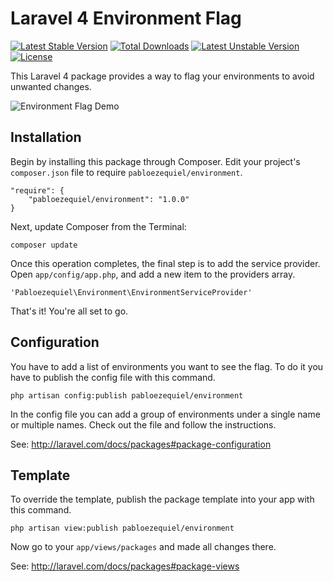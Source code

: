 Laravel 4 Environment Flag
==========================

[![Latest Stable Version](https://poser.pugx.org/pabloezequiel/environment/v/stable.svg)](https://packagist.org/packages/pabloezequiel/environment) [![Total Downloads](https://poser.pugx.org/pabloezequiel/environment/downloads.svg)](https://packagist.org/packages/pabloezequiel/environment) [![Latest Unstable Version](https://poser.pugx.org/pabloezequiel/environment/v/unstable.svg)](https://packagist.org/packages/pabloezequiel/environment) [![License](https://poser.pugx.org/pabloezequiel/environment/license.svg)](https://packagist.org/packages/pabloezequiel/environment)

This Laravel 4 package provides a way to flag your environments to avoid unwanted changes.

![Environment Flag Demo](http://pabloleone.com/resources/environment_flag.png)

## Installation

Begin by installing this package through Composer. Edit your project's `composer.json` file to require `pabloezequiel/environment`.

    "require": {
        "pabloezequiel/environment": "1.0.0"
    }

Next, update Composer from the Terminal:

    composer update

Once this operation completes, the final step is to add the service provider. Open `app/config/app.php`, and add a new item to the providers array.

    'Pabloezequiel\Environment\EnvironmentServiceProvider'

That's it! You're all set to go.

## Configuration

You have to add a list of environments you want to see the flag. To do it you have to publish the config file with this command.

    php artisan config:publish pabloezequiel/environment

In the config file you can add a group of environments under a single name or multiple names. Check out the file and follow the instructions.
 
See: http://laravel.com/docs/packages#package-configuration

## Template

To override the template, publish the package template into your app with this command.

    php artisan view:publish pabloezequiel/environment


Now go to your `app/views/packages` and made all changes there.

See: http://laravel.com/docs/packages#package-views

